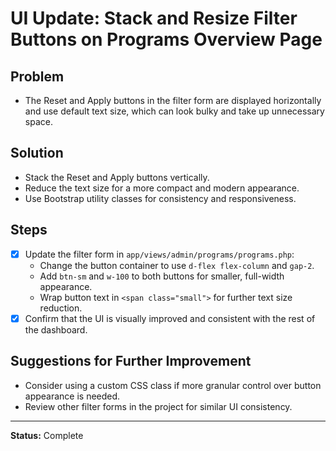 # UI Update: Stack and Resize Filter Buttons on Programs Overview Page

## Problem
- The Reset and Apply buttons in the filter form are displayed horizontally and use default text size, which can look bulky and take up unnecessary space.

## Solution
- Stack the Reset and Apply buttons vertically.
- Reduce the text size for a more compact and modern appearance.
- Use Bootstrap utility classes for consistency and responsiveness.

## Steps
- [x] Update the filter form in `app/views/admin/programs/programs.php`:
  - Change the button container to use `d-flex flex-column` and `gap-2`.
  - Add `btn-sm` and `w-100` to both buttons for smaller, full-width appearance.
  - Wrap button text in `<span class="small">` for further text size reduction.
- [x] Confirm that the UI is visually improved and consistent with the rest of the dashboard.

## Suggestions for Further Improvement
- Consider using a custom CSS class if more granular control over button appearance is needed.
- Review other filter forms in the project for similar UI consistency.

---
**Status:** Complete
